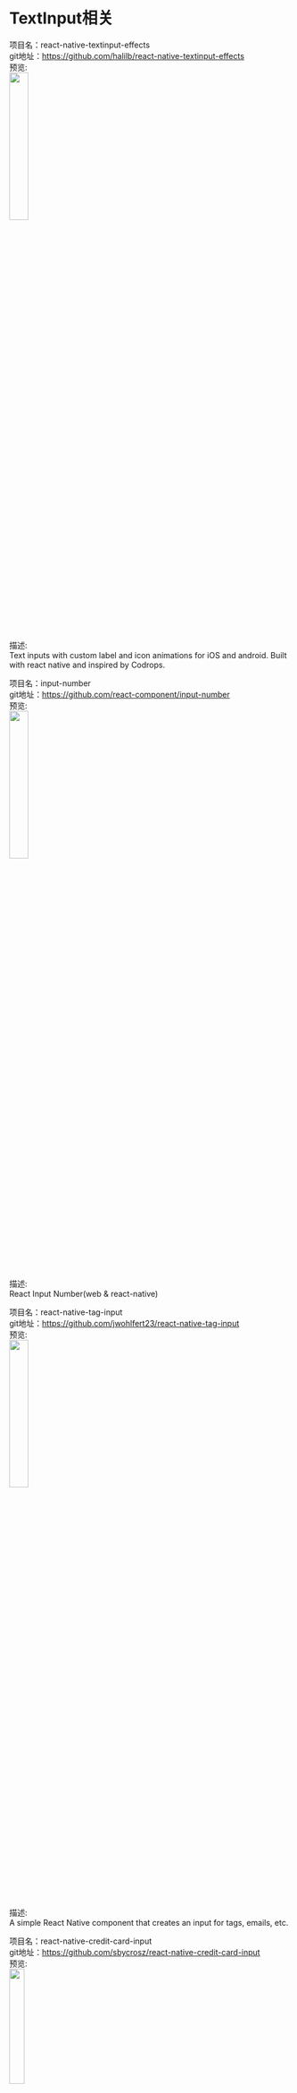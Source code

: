 # TextInput相关





项目名：react-native-textinput-effects<br>
git地址：https://github.com/halilb/react-native-textinput-effects<br>
预览:<br>
<img src="https://github.com/halilb/react-native-textinput-effects/raw/master/screenshots/full.gif" width="26%"/>
<br>
描述:<br>
Text inputs with custom label and icon animations for iOS and android. Built with react native and inspired by Codrops.
<br>

项目名：input-number<br>
git地址：https://github.com/react-component/input-number<br>
预览:<br>
<img src="https://camo.githubusercontent.com/13f8444fd3503162e20dc26d603910c640e53c03/68747470733a2f2f7a6f732e616c697061796f626a656374732e636f6d2f726d73706f7274616c2f646f6a76574c7a54536845665341552e706e67" width="26%"/>
<br>
描述:<br>
React Input Number(web & react-native) 
<br>

项目名：react-native-tag-input<br>
git地址：https://github.com/jwohlfert23/react-native-tag-input<br>
预览:<br>
<img src="https://github.com/jwohlfert23/react-native-tag-input/raw/master/example.png" width="26%"/>
<br>
描述:<br>
A simple React Native component that creates an input for tags, emails, etc.
<br>

项目名：react-native-credit-card-input<br>
git地址：https://github.com/sbycrosz/react-native-credit-card-input<br>
预览:<br>
<img src="https://github.com/sbycrosz/react-native-credit-card-input/raw/master/preview-ios.gif?raw=true" width="23%"/>
<br>
描述:<br>
Easy, cross-platform credit-card input for your React Native Project! Start accepting payment 💰 in your app today!
<br>

项目名：react-native-credit-card-input<br>
git地址：https://github.com/sbycrosz/react-native-credit-card-input<br>
预览:<br>
<img src="https://github.com/sbycrosz/react-native-credit-card-input/raw/master/preview-ios.gif?raw=true" width="23%"/>
<br>
描述:<br>
Easy, cross-platform credit-card input for your React Native Project! Start accepting payment 💰 in your app today!
<br>

项目名：react-native-autogrow-textinput<br>
git地址：https://github.com/wix/react-native-autogrow-textinput<br>
预览:<br>
<img src="https://camo.githubusercontent.com/3722efe2eafc5259e682434c511f75b11cd80105/687474703a2f2f692e696d6775722e636f6d2f5a56685a3772352e676966" width="23%"/>
<br>
描述:<br>
A helper component meant to be used as a drop-in replacement for RN TextInput to allow automatic expanding of a multi-line text input according to the number of lines.
<br>

项目名：react-native-wordpress-editor<br>
git地址：https://github.com/wix/react-native-wordpress-editor<br>
预览:<br>
<img src="https://camo.githubusercontent.com/cc1ad95a33b088b03cb57d370acb5d73e1c2052e/687474703a2f2f692e696d6775722e636f6d2f6e46446a4b4f352e706e67" width="23%"/>
<br>

项目名：react-native-autocomplete-input<br>
git地址：https://github.com/l-urence/react-native-autocomplete-input<br>
预览:<br>
<img src="https://raw.githubusercontent.com/l-urence/react-native-autocomplete-input/master/example.gif" width="23%"/>
<br>

项目名：react-native-phone-input<br>
git地址：https://github.com/thegamenicorus/react-native-phone-input<br>
预览:<br>
<img src="https://cloud.githubusercontent.com/assets/21040043/22661097/aa41852e-ecd6-11e6-84da-375cbe05020f.gif" width="23%"/>
<br>
